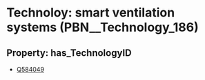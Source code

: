 # Technoloy: __smart ventilation systems__ (PBN__Technology_186)

## Property: has_TechnologyID

* [Q584049](Q584049)

